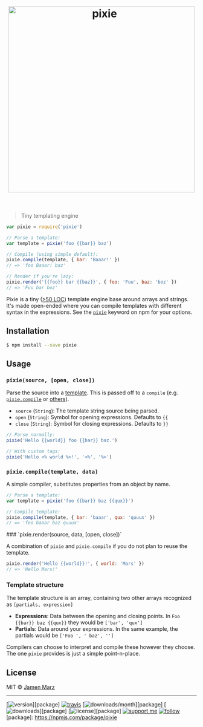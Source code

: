 
<h1 align='center'><img src='https://cdn.rawgit.com/jamen/pixie/master/pixie.svg' alt='pixie' width='492'><br><br></h1>

> Tiny templating engine

```js
var pixie = require('pixie')

// Parse a template:
var template = pixie('foo {{bar}} baz')

// Compile (using simple default):
pixie.compile(template, { bar: 'Baaar!' })
// => 'foo Baaar! baz'

// Render if you're lazy:
pixie.render('{{foo}} bar {{baz}}', { foo: 'Fuu', baz: 'boz' })
// => 'Fuu bar boz'
```

Pixie is a tiny ([>50 LOC](./index.js)) template engine base around arrays and strings.  It's made open-ended where you can compile templates with different syntax in the expressions.  See the [`pixie`](https://npmjs.com/browse/keyword/pixie) keyword on npm for your options.

## Installation

```sh
$ npm install --save pixie
```

## Usage

<a name='pixie'></a>
### `pixie(source, [open, close])`

Parse the source into a [template](#structure).  This is passed off to a `compile` (e.g. [`pixie.compile`](#pixie_compile) or [others](https://npmjs.com/browse/keyword/pixie)).

 - `source` (`String`): The template string source being parsed.
 - `open` (`String`): Symbol for opening expressions. Defaults to `{{`
 - `close` (`String`): Symbol for closing expressions.  Defaults to `}}`

```js
// Parse normally:
pixie('Hello {{world}} foo {{bar}} baz.')

// With custom tags:
pixie('Hello <% world %>!', '<%', '%>')
```

<a name='pixie_compile'></a>
### `pixie.compile(template, data)`

A simple compiler, substitutes properties from an object by name.

```js
// Parse a template:
var template = pixie('foo {{bar}} baz {{qux}}')

// Compile template:
pixie.compile(template, { bar: 'baaar', qux: 'quuux' })
// => 'foo baaar baz quuux'
```

<a name='pixie_render'>
### `pixie.render(source, data, [open, close])`

A combination of `pixie` and `pixie.compile` if you do not plan to reuse the template.

```js
pixie.render('Hello {{world}}!', { world: 'Mars' })
// => 'Hello Mars!'
```

<a name='structure'></a>
### Template structure

The template structure is an array, containing two other arrays recognized as  `[partials, expression]`

 - **Expressions**: Data between the opening and closing points.  In `Foo {{bar}} baz {{qux}}` they would be `['bar', 'qux']`
 - **Partials**: Data around your expressions.  In the same example, the partials would be `['Foo ', ' baz', '']`

Compilers can choose to interpret and compile these however they choose.  The one `pixie` provides is just a simple point-n-place.

## License

MIT © [Jamen Marz](https://git.io/jamen)

---

[![version](https://img.shields.io/npm/v/pixie.svg?style=flat-square)][package] [![travis](https://img.shields.io/travis/pixie/jamen.svg?style=flat-square)](https://travis-ci.org/pixie/jamen) [![downloads/month](https://img.shields.io/npm/dm/pixie.svg?style=flat-square)][package] [![downloads](https://img.shields.io/npm/dt/pixie.svg?style=flat-square)][package] [![license](https://img.shields.io/npm/l/pixie.svg?style=flat-square)][package] [![support me](https://img.shields.io/badge/support%20me-paypal-green.svg?style=flat-square)](https://www.paypal.me/jamenmarz/5usd) [![follow](https://img.shields.io/github/followers/jamen.svg?style=social&label=Follow)](https://github.com/jamen)
[package]: https://npmjs.com/package/pixie
